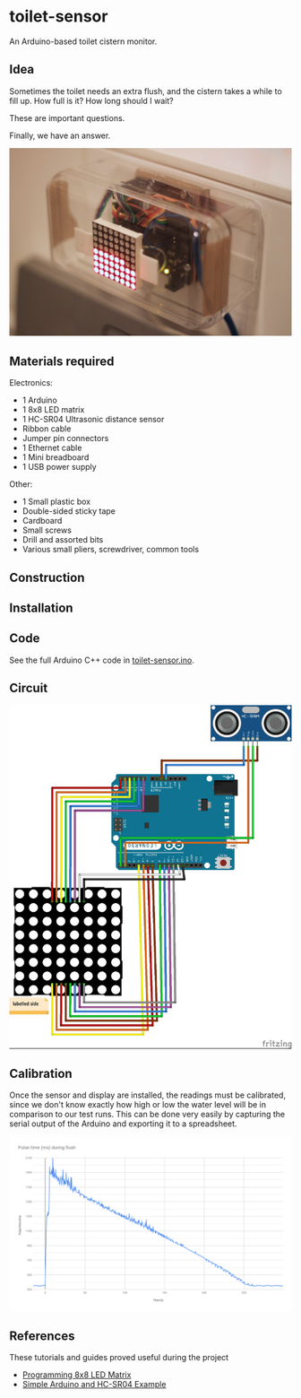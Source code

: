 # toilet-sensor
An Arduino-based toilet cistern monitor.

## Idea
Sometimes the toilet needs an extra flush, and the cistern takes a while to fill up. How full is it? How long should I wait? 

These are important questions.

Finally, we have an answer.

![Installed sensor](docs/installed.jpg "Installed sensor")

## Materials required
Electronics:
* 1 Arduino
* 1 8x8 LED matrix
* 1 HC-SR04 Ultrasonic distance sensor
* Ribbon cable
* Jumper pin connectors
* 1 Ethernet cable
* 1 Mini breadboard
* 1 USB power supply

Other:
* 1 Small plastic box
* Double-sided sticky tape
* Cardboard
* Small screws
* Drill and assorted bits
* Various small pliers, screwdriver, common tools

## Construction

## Installation

## Code
See the full Arduino C++ code in [toilet-sensor.ino](toilet-sensor.ino). 

## Circuit
![Circuit diagram](docs/wiring.jpg "Circuit diagram")

## Calibration
Once the sensor and display are installed, the readings must be calibrated, since we don't know exactly how high or low the water level will be in comparison to our test runs. This can be done very easily by capturing the serial output of the Arduino and exporting it to a spreadsheet.

![Flush graph](docs/flush-graph.png "Flush graph")

## References
These tutorials and guides proved useful during the project

* [Programming 8x8 LED Matrix](https://create.arduino.cc/projecthub/SAnwandter1/programming-8x8-led-matrix-23475a)
* [Simple Arduino and HC-SR04 Example](https://www.instructables.com/id/Simple-Arduino-and-HC-SR04-Example/)
